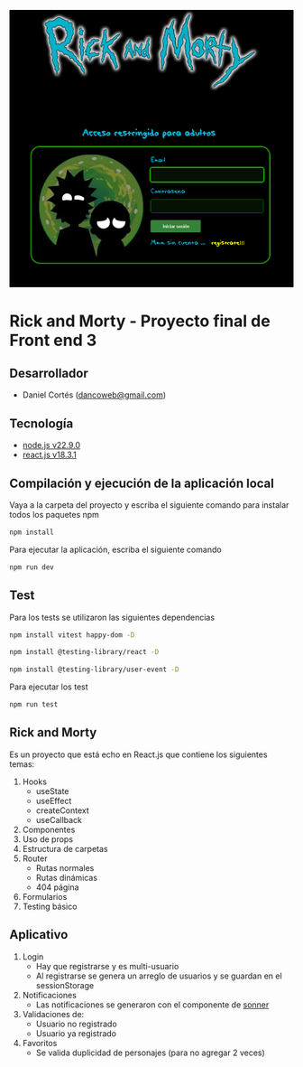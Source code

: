 ![alt Homepage](./src/assets/img/home-readme.png)

# Rick and Morty - Proyecto final de Front end 3

## Desarrollador

- Daniel Cortés (dancoweb@gmail.com)

## Tecnología

- [node.js v22.9.0](https://nodejs.org/en/download/prebuilt-installer/current)
- [react.js v18.3.1](https://react.dev/learn/installation)

## Compilación y ejecución de la aplicación local

Vaya a la carpeta del proyecto y escriba el siguiente comando para instalar todos los paquetes npm

```bash
npm install
```

Para ejecutar la aplicación, escriba el siguiente comando

```bash
npm run dev
```

## Test

Para los tests se utilizaron las siguientes dependencias

```bash
npm install vitest happy-dom -D
```

```bash
npm install @testing-library/react -D
```

```bash
npm install @testing-library/user-event -D
```

Para ejecutar los test
```bash
npm run test
```

## Rick and Morty

Es un proyecto que está echo en React.js que contiene los siguientes temas:

1. Hooks
   - useState
   - useEffect
   - createContext
   - useCallback
2. Componentes
3. Uso de props
4. Estructura de carpetas
5. Router
   - Rutas normales
   - Rutas dinámicas
   - 404 página
6. Formularios
7. Testing básico

## Aplicativo

1. Login
   - Hay que registrarse y es multi-usuario
   - Al registrarse se genera un arreglo de usuarios y se guardan en el sessionStorage
2. Notificaciones
   - Las notificaciones se generaron con el componente de [sonner](https://sonner.emilkowal.ski/)
3. Validaciones de:
   - Usuario no registrado
   - Usuario ya registrado
4. Favoritos
   - Se valida duplicidad de personajes (para no agregar 2 veces)
